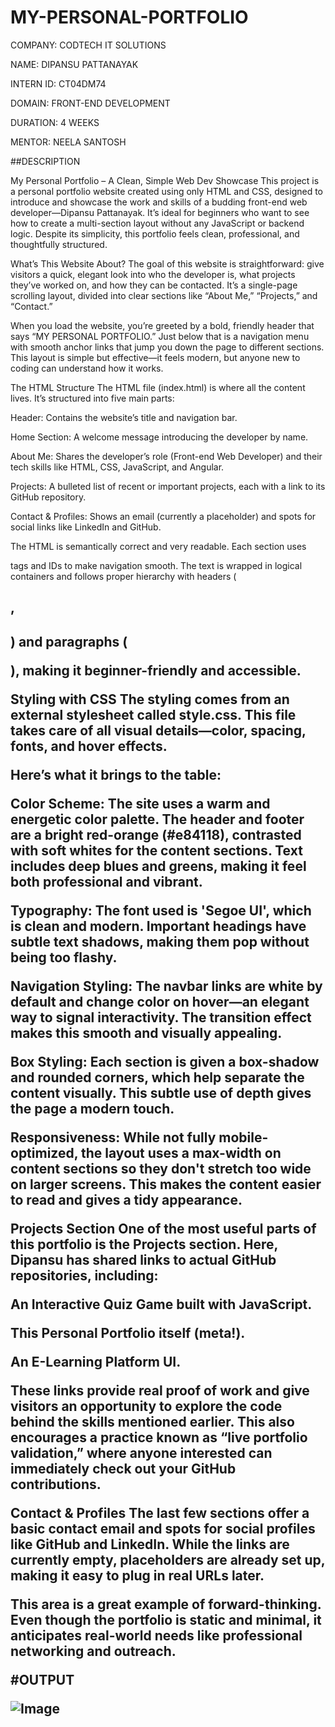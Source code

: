 # MY-PERSONAL-PORTFOLIO

COMPANY: CODTECH IT SOLUTIONS

NAME: DIPANSU PATTANAYAK

INTERN ID: CT04DM74

DOMAIN: FRONT-END DEVELOPMENT

DURATION: 4 WEEKS

MENTOR: NEELA SANTOSH

##DESCRIPTION

My Personal Portfolio – A Clean, Simple Web Dev Showcase
This project is a personal portfolio website created using only HTML and CSS, designed to introduce and showcase the work and skills of a budding front-end web developer—Dipansu Pattanayak. It’s ideal for beginners who want to see how to create a multi-section layout without any JavaScript or backend logic. Despite its simplicity, this portfolio feels clean, professional, and thoughtfully structured.

What’s This Website About?
The goal of this website is straightforward: give visitors a quick, elegant look into who the developer is, what projects they’ve worked on, and how they can be contacted. It’s a single-page scrolling layout, divided into clear sections like “About Me,” “Projects,” and “Contact.”

When you load the website, you’re greeted by a bold, friendly header that says “MY PERSONAL PORTFOLIO.” Just below that is a navigation menu with smooth anchor links that jump you down the page to different sections. This layout is simple but effective—it feels modern, but anyone new to coding can understand how it works.

The HTML Structure
The HTML file (index.html) is where all the content lives. It’s structured into five main parts:

Header: Contains the website’s title and navigation bar.

Home Section: A welcome message introducing the developer by name.

About Me: Shares the developer’s role (Front-end Web Developer) and their tech skills like HTML, CSS, JavaScript, and Angular.

Projects: A bulleted list of recent or important projects, each with a link to its GitHub repository.

Contact & Profiles: Shows an email (currently a placeholder) and spots for social links like LinkedIn and GitHub.

The HTML is semantically correct and very readable. Each section uses <section> tags and IDs to make navigation smooth. The text is wrapped in logical containers and follows proper hierarchy with headers (<h1>, <h2>) and paragraphs (<p>), making it beginner-friendly and accessible.

Styling with CSS
The styling comes from an external stylesheet called style.css. This file takes care of all visual details—color, spacing, fonts, and hover effects.

Here’s what it brings to the table:

Color Scheme: The site uses a warm and energetic color palette. The header and footer are a bright red-orange (#e84118), contrasted with soft whites for the content sections. Text includes deep blues and greens, making it feel both professional and vibrant.

Typography: The font used is 'Segoe UI', which is clean and modern. Important headings have subtle text shadows, making them pop without being too flashy.

Navigation Styling: The navbar links are white by default and change color on hover—an elegant way to signal interactivity. The transition effect makes this smooth and visually appealing.

Box Styling: Each section is given a box-shadow and rounded corners, which help separate the content visually. This subtle use of depth gives the page a modern touch.

Responsiveness: While not fully mobile-optimized, the layout uses a max-width on content sections so they don't stretch too wide on larger screens. This makes the content easier to read and gives a tidy appearance.

Projects Section
One of the most useful parts of this portfolio is the Projects section. Here, Dipansu has shared links to actual GitHub repositories, including:

An Interactive Quiz Game built with JavaScript.

This Personal Portfolio itself (meta!).

An E-Learning Platform UI.

These links provide real proof of work and give visitors an opportunity to explore the code behind the skills mentioned earlier. This also encourages a practice known as “live portfolio validation,” where anyone interested can immediately check out your GitHub contributions.

Contact & Profiles
The last few sections offer a basic contact email and spots for social profiles like GitHub and LinkedIn. While the links are currently empty, placeholders are already set up, making it easy to plug in real URLs later.

This area is a great example of forward-thinking. Even though the portfolio is static and minimal, it anticipates real-world needs like professional networking and outreach.

#OUTPUT

![Image](https://github.com/user-attachments/assets/460794fb-32e7-444a-954c-b73cab9622ad)



